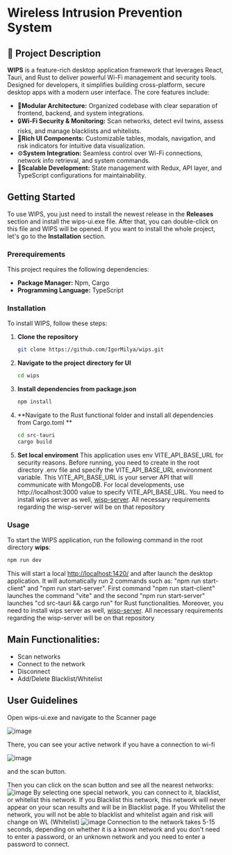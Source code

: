 # Wireless Intrusion Prevention System

## 📌 Project Description
**WIPS** is a feature-rich desktop application framework that leverages React, Tauri, and Rust to deliver powerful Wi-Fi management and security tools. Designed for developers, it simplifies building cross-platform, secure desktop apps with a modern user interface. The core features include:
- 🧩**Modular Architecture:** Organized codebase with clear separation of frontend, backend, and system integrations.
- 🔒**Wi-Fi Security & Monitoring:** Scan networks, detect evil twins, assess risks, and manage blacklists and whitelists.
- 🎨**Rich UI Components:** Customizable tables, modals, navigation, and risk indicators for intuitive data visualization.
- ⚙️**System Integration:** Seamless control over Wi-Fi connections, network info retrieval, and system commands.
- 🚀**Scalable Development:** State management with Redux, API layer, and TypeScript configurations for maintainability.

## Getting Started
To use WIPS, you just need to install the newest release in the **Releases** section and install the wips-ui.exe file. After that, you can double-click on this file and WIPS will be opened.
If you want to install the whole project, let's go to the **Installation** section.

### Prerequirements
This project requires the following dependencies:
- **Package Manager:** Npm, Cargo
- **Programming Language:** TypeScript

### Installation
To install WIPS, follow these steps:

1. **Clone the repository**  
   ```bash
   git clone https://github.com/IgorMilya/wips.git
   ```
2. **Navigate to the project directory for UI**  
   ```bash
   cd wips
   ```
3. **Install dependencies from package.json**  
   ```bash
   npm install
   ```
3. **Navigate to the Rust functional folder and install all dependencies from Cargo.toml **  
   ```bash
   cd src-tauri
   cargo build
   ```
4. **Set local enviroment**
   This application uses env VITE_API_BASE_URL for security reasons. Before running, you need to create in the root directory .env file and specify the VITE_API_BASE_URL environment variable. This VITE_API_BASE_URL is your server API that will communicate with MongoDB. For local developments, use http://localhost:3000 value to specify VITE_API_BASE_URL.
   You need to install wips server as well, [wisp-server](https://github.com/IgorMilya/wisp-server.git). All necessary requirements regarding the wisp-server will be on that repository
   
### Usage
To start the WIPS application, run the following command in the root directory **wips**:
   ```bash
   npm run dev
   ```
This will start a local [http://localhost:1420/](http://localhost:1420/) and after launch the desktop application.
It will automatically run 2 commands such as: "npm run start-client" and "npm run start-server". First command "npm run start-client" launches the command "vite" and the second "npm run start-server" launches "cd src-tauri && cargo run" for Rust functionalities. 
Moreover, you need to install wips server as well, [wisp-server](https://github.com/IgorMilya/wisp-server.git). All necessary requirements regarding the wisp-server will be on that repository

## Main Functionalities:
- Scan networks
- Connect to the network
- Disconnect
- Add/Delete Blacklist/Whitelist

## User Guidelines
Open wips-ui.exe and navigate to the Scanner page

![image](https://github.com/user-attachments/assets/9cf4f2ad-5ac2-47b1-800e-43892f53a4ff)

There, you can see your active network if you have a connection to wi-fi

![image](https://github.com/user-attachments/assets/32f34a2c-9ffa-4c73-a45a-732344836a49)

and the scan button. 

Then you can click on the scan button and see all the nearest networks:
![image](https://github.com/user-attachments/assets/01efe6ce-417c-44bc-ad48-70ba904d0b24)
By selecting one special network, you can connect to it, blacklist, or whitelist this network. If you Blacklist this network, this network will never appear on your scan results and will be in Blacklist page. If you Whitelist the network, you will not be able to blacklist and whitelist again and risk will change on WL (Whitelist) 
![image](https://github.com/user-attachments/assets/44de9866-e1d7-43b2-bf5d-4ce4ec4cd3be)
Connection to the network takes 5-15 seconds, depending on whether it is a known network and you don't need to enter a password, or an unknown network and you need to enter a password to connect.
